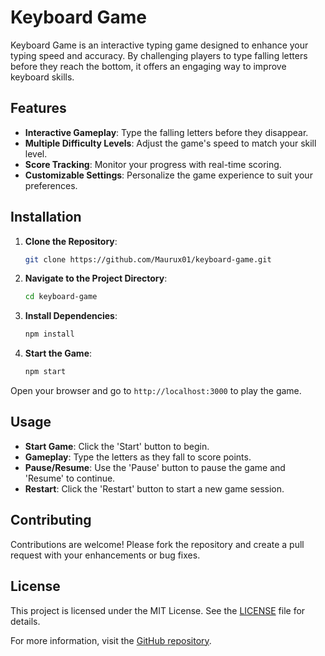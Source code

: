 
# Keyboard Game

Keyboard Game is an interactive typing game designed to enhance your typing speed and accuracy. By challenging players to type falling letters before they reach the bottom, it offers an engaging way to improve keyboard skills.

## Features

- **Interactive Gameplay**: Type the falling letters before they disappear.
- **Multiple Difficulty Levels**: Adjust the game's speed to match your skill level.
- **Score Tracking**: Monitor your progress with real-time scoring.
- **Customizable Settings**: Personalize the game experience to suit your preferences.

## Installation

1. **Clone the Repository**:

   ```bash
   git clone https://github.com/Maurux01/keyboard-game.git
   ```

2. **Navigate to the Project Directory**:

   ```bash
   cd keyboard-game
   ```

3. **Install Dependencies**:

   ```bash
   npm install
   ```

4. **Start the Game**:

   ```bash
   npm start
   ```

Open your browser and go to `http://localhost:3000` to play the game.

## Usage

- **Start Game**: Click the 'Start' button to begin.
- **Gameplay**: Type the letters as they fall to score points.
- **Pause/Resume**: Use the 'Pause' button to pause the game and 'Resume' to continue.
- **Restart**: Click the 'Restart' button to start a new game session.

## Contributing

Contributions are welcome! Please fork the repository and create a pull request with your enhancements or bug fixes.

## License

This project is licensed under the MIT License. See the [LICENSE](LICENSE) file for details.

For more information, visit the [GitHub repository](https://github.com/Maurux01/keyboard-game). 
